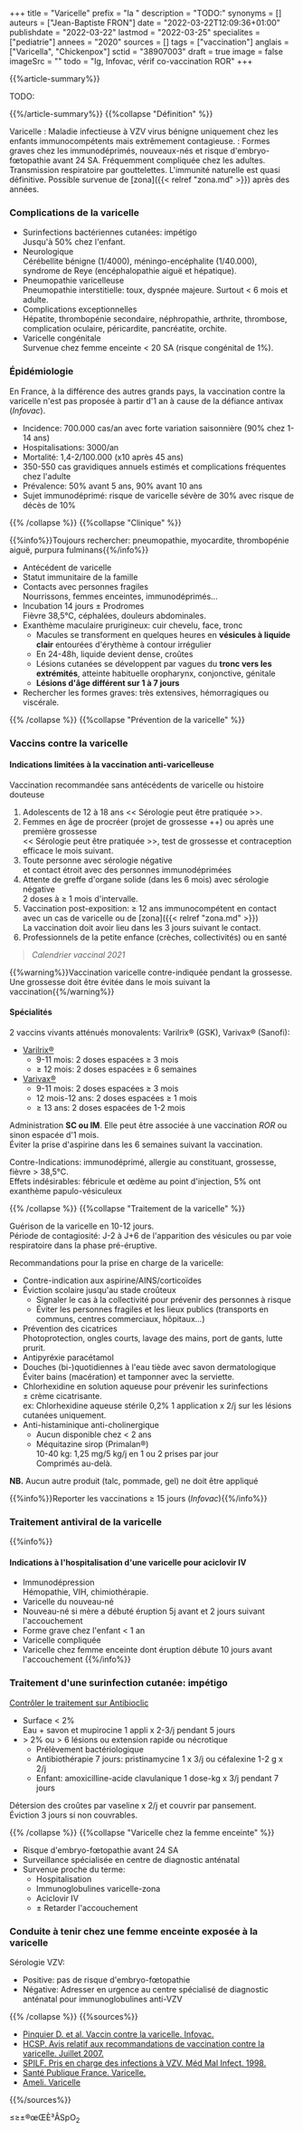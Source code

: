 +++
title = "Varicelle"
prefix = "la "
description = "TODO:"
synonyms = []
auteurs = ["Jean-Baptiste FRON"]
date = "2022-03-22T12:09:36+01:00"
publishdate = "2022-03-22"
lastmod = "2022-03-25"
specialites = ["pediatrie"]
annees = "2020"
sources = []
tags = ["vaccination"]
anglais = ["Varicella", "Chickenpox"]
sctid = "38907003"
draft = true
image = false
imageSrc = ""
todo = "Ig, Infovac, vérif co-vaccination ROR"
+++

{{%article-summary%}}

TODO:

{{%/article-summary%}}
{{%collapse "Définition" %}}

Varicelle
: Maladie infectieuse à VZV virus bénigne uniquement chez les enfants immunocompétents mais extrêmement contagieuse.
: Formes graves chez les immunodéprimés, nouveaux-nés et risque d'embryo-fœtopathie avant 24 SA. Fréquemment compliquée chez les adultes.  
Transmission respiratoire par gouttelettes. L'immunité naturelle est quasi définitive. Possible survenue de [zona]({{< relref "zona.md" >}}) après des années.

### Complications de la varicelle

- Surinfections bactériennes cutanées: impétigo  
  Jusqu'à 50% chez l'enfant.
- Neurologique  
  Cérébellite bénigne (1/4000), méningo-encéphalite (1/40.000), syndrome de Reye (encéphalopathie aiguë et hépatique).
- Pneumopathie varicelleuse  
  Pneumopathie interstitielle: toux, dyspnée majeure. Surtout < 6 mois et adulte.
- Complications exceptionnelles  
  Hépatite, thrombopénie secondaire, néphropathie, arthrite, thrombose, complication oculaire, péricardite, pancréatite, orchite.
- Varicelle congénitale  
  Survenue chez femme enceinte < 20 SA (risque congénital de 1%).

### Épidémiologie

En France, à la différence des autres grands pays, la vaccination contre la varicelle n'est pas proposée à partir d'1 an à cause de la défiance antivax (*Infovac*).

- Incidence: 700.000 cas/an avec forte variation saisonnière (90% chez 1-14 ans)
- Hospitalisations: 3000/an
- Mortalité: 1,4-2/100.000 (x10 après 45 ans)
- 350-550 cas gravidiques annuels estimés et complications fréquentes chez l'adulte
- Prévalence: 50% avant 5 ans, 90% avant 10 ans
- Sujet immunodéprimé: risque de varicelle sévère de 30% avec risque de décès de 10%

{{% /collapse %}}
{{%collapse "Clinique" %}}

{{%info%}}Toujours rechercher: pneumopathie, myocardite, thrombopénie aiguë, purpura fulminans{{%/info%}}

- Antécédent de varicelle
- Statut immunitaire de la famille
- Contacts avec personnes fragiles  
  Nourrissons, femmes enceintes, immunodéprimés...
- Incubation 14 jours ± Prodromes  
  Fièvre 38,5°C, céphalées, douleurs abdominales.
- Exanthème maculaire prurigineux: cuir chevelu, face, tronc  
  - Macules se transforment en quelques heures en **vésicules à liquide clair** entourées d'érythème à contour irrégulier
  - En 24-48h, liquide devient dense, croûtes
  - Lésions cutanées se développent par vagues du **tronc vers les extrémités**, atteinte habituelle oropharynx, conjonctive, génitale
  - **Lésions d'âge différent sur 1 à 7 jours**
- Rechercher les formes graves: très extensives, hémorragiques ou viscérale.

{{% /collapse %}}
{{%collapse "Prévention de la varicelle" %}}

### Vaccins contre la varicelle

#### Indications limitées à la vaccination anti-varicelleuse

Vaccination recommandée sans antécédents de varicelle ou histoire douteuse

1. Adolescents de 12 à 18 ans
  << Sérologie peut être pratiquée >>.
2. Femmes en âge de procréer (projet de grossesse ++) ou après une première grossesse  
  << Sérologie peut être pratiquée >>, test de grossesse et contraception efficace le mois suivant.
3. Toute personne avec sérologie négative  
  et contact étroit avec des personnes immunodéprimées
4. Attente de greffe d'organe solide (dans les 6 mois) avec sérologie négative  
  2 doses à ≥ 1 mois d'intervalle.
5. Vaccination post-exposition: ≥ 12 ans immunocompétent en contact avec un cas de varicelle ou de [zona]({{< relref "zona.md" >}})  
  La vaccination doit avoir lieu dans les 3 jours suivant le contact.
6. Professionnels de la petite enfance (crèches, collectivités) ou en santé

> *Calendrier vaccinal 2021*

{{%warning%}}Vaccination varicelle contre-indiquée pendant la grossesse. Une grossesse doit être évitée dans le mois suivant la vaccination{{%/warning%}}

#### Spécialités

2 vaccins vivants atténués monovalents: Varilrix® (GSK), Varivax® (Sanofi):

- [Varilrix®](https://base-donnees-publique.medicaments.gouv.fr/affichageDoc.php?specid=62521070&typedoc=R)  
  - 9-11 mois: 2 doses espacées ≥ 3 mois
  - ≥ 12 mois: 2 doses espacées ≥ 6 semaines
- [Varivax®](https://base-donnees-publique.medicaments.gouv.fr/affichageDoc.php?specid=69201849&typedoc=R)
  - 9-11 mois: 2 doses espacées ≥ 3 mois
  - 12 mois-12 ans: 2 doses espacées ≥ 1 mois
  - ≥ 13 ans: 2 doses espacées de 1-2 mois

Administration **SC ou IM**. Elle peut être associée à une vaccination *ROR* ou sinon espacée d'1 mois.  
Éviter la prise d'aspirine dans les 6 semaines suivant la vaccination.

Contre-Indications: immunodéprimé, allergie au constituant, grossesse, fièvre > 38,5°C.  
Effets indésirables: fébricule et œdème au point d'injection, 5% ont exanthème papulo-vésiculeux

{{% /collapse %}}
{{%collapse "Traitement de la varicelle" %}}

Guérison de la varicelle en 10-12 jours.  
Période de contagiosité: J-2 à J+6 de l'apparition des vésicules ou par voie respiratoire dans la phase pré-éruptive.

Recommandations pour la prise en charge de la varicelle:

- Contre-indication aux aspirine/AINS/corticoïdes  
- Éviction scolaire jusqu'au stade croûteux
  - Signaler le cas à la collectivité pour prévenir des personnes à risque
  - Éviter les personnes fragiles et les lieux publics (transports en communs, centres commerciaux, hôpitaux...)
- Prévention des cicatrices  
  Photoprotection, ongles courts, lavage des mains, port de gants, lutte prurit.
- Antipyréxie paracétamol
- Douches (bi-)quotidiennes à l'eau tiède avec savon dermatologique  
  Éviter bains (macération) et tamponner avec la serviette.
- Chlorhexidine en solution aqueuse pour prévenir les surinfections  
  ± crème cicatrisante.  
  ex: Chlorhexidine aqueuse stérile 0,2% 1 application x 2/j sur les lésions cutanées uniquement.
- Anti-histaminique anti-cholinergique
  - Aucun disponible chez < 2 ans  
  - Méquitazine sirop (Primalan®)  
  10-40 kg: 1,25 mg/5 kg/j en 1 ou 2 prises par jour  
  Comprimés au-delà.

**NB.** Aucun autre produit (talc, pommade, gel) ne doit être appliqué

{{%info%}}Reporter les vaccinations ≥ 15 jours (*Infovac*){{%/info%}}

### Traitement antiviral de la varicelle

{{%info%}}

#### Indications à l'hospitalisation d'une varicelle pour aciclovir IV

- Immunodépression  
  Hémopathie, VIH, chimiothérapie.
- Varicelle du nouveau-né
- Nouveau-né si mère a débuté éruption 5j avant et 2 jours suivant l'accouchement
- Forme grave chez l'enfant < 1 an
- Varicelle compliquée
- Varicelle chez femme enceinte dont éruption débute 10 jours avant l'accouchement
{{%/info%}}

### Traitement d'une surinfection cutanée: impétigo

[Contrôler le traitement sur Antibioclic](https://antibioclic.com/strategie/91/675)

- Surface < 2%  
  Eau + savon et mupirocine 1 appli x 2-3/j pendant 5 jours
- \> 2% ou > 6 lésions ou extension rapide ou nécrotique  
  - Prélèvement bactériologique
  - Antibiothérapie 7 jours: pristinamycine 1 x 3/j ou céfalexine 1-2 g x 2/j  
  - Enfant: amoxicilline-acide clavulanique 1 dose-kg x 3/j pendant 7 jours

Détersion des croûtes par vaseline x 2/j et couvrir par pansement.  
Éviction 3 jours si non couvrables.

{{% /collapse %}}
{{%collapse "Varicelle chez la femme enceinte" %}}

- Risque d'embryo-fœtopathie avant 24 SA
- Surveillance spécialisée en centre de diagnostic anténatal
- Survenue proche du terme:
  - Hospitalisation
  - Immunoglobulines varicelle-zona
  - Aciclovir IV
  - ± Retarder l'accouchement

### Conduite à tenir chez une femme enceinte exposée à la varicelle

Sérologie VZV:

- Positive: pas de risque d'embryo-fœtopathie
- Négative: Adresser en urgence au centre spécialisé de diagnostic anténatal pour immunoglobulines anti-VZV

{{% /collapse %}}
{{%sources%}}

- [Pinquier D. et al. Vaccin contre la varicelle. Infovac.](https://www.infovac.fr/docman-marc/public/fiches/1471-fiche-varicelle/file)
- [HCSP. Avis relatif aux recommandations de vaccination contre la varicelle. Juillet 2007.](https://www.hcsp.fr/Explore.cgi/Telecharger?NomFichier=hcsp045a20070705_Varicelle.pdf)
- [SPILF. Pris en charge des infections à VZV. Méd Mal Infect. 1998.](https://www.infectiologie.com/UserFiles/File/medias/_documents/consensus/vzv98.pdf)
- [Santé Publique France. Varicelle.](https://www.santepubliquefrance.fr/maladies-et-traumatismes/maladies-a-prevention-vaccinale/varicelle)
- [Ameli. Varicelle](https://www.ameli.fr/assure/sante/themes/varicelle)

{{%/sources%}}

≤≥±®œŒÈ³ÂSpO<sub>2</sub>
